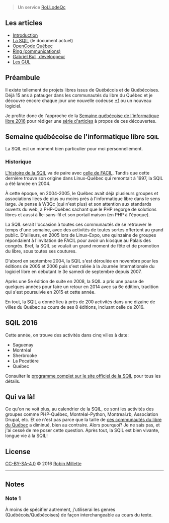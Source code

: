 > Un service [RoLLodeQc][]

## Les articles

* [Introduction][snapshot-rollodeqc-1]
* [La SQIL][snapshot-rollodeqc-2] (le document actuel)
* [OpenCode Québec][snapshot-rollodeqc-3]
* [Ring (communications)][snapshot-rollodeqc-4]
* [Gabriel Bull, développeur][snapshot-rollodeqc-5]
* [Les GUL][snapshot-rollodeqc-6]

## Préambule
Il existe tellement de projets libres issus de Québécois et de Québécoises.
Déjà 15 ans à patauger dans les communautés du libre du Québec et
je découvre encore chaque jour une nouvelle codeuse [*1][] ou un nouveau logiciel.

Je profite donc de l'approche de la
[Semaine québécoise de l'informatique libre 2016][SQIL] pour rédiger
une [série d'articles][snapshot-rollodeqc-1] à propos de ces découvertes.

## Semaine québécoise de l'informatique libre <small>SQIL</small>
La SQIL est un moment bien particulier pour moi personnellement.

### Historique
[L'histoire de la SQIL][Chronologie de la SQIL] va de paire avec
[celle de FACIL][Chronologie de FACIL]. Tandis que cette dernière
trouve son origine dans Linux-Québec qui remontait à 1997, la SQIL
a été lancée en 2004.

À cette époque, en 2004-2005, le Québec avait déjà plusieurs groupes
et associations liées de plus ou moins près à l'informatique libre dans
le sens large. Je pense à W3Qc (qui n'est plus) et son attention aux
standards ouverts du web, à PHP-Québec sachant que le PHP regorge de
solutions libres et aussi à Île-sans-fil et son portail maison
(en PHP à l'époque).

La SQIL serait l'occasion à toutes ces communautés de se retrouver le
temps d'une semaine, avec des activités de toutes sortes offertent
au grand public. D'ailleurs, en 2005 lors de Linux-Expo, une quinzaine
de groupes répondaient à l'invitation de FACIL pour avoir un kiosque
au Palais des congrès. Bref, la SQIL se voulait un grand moment de fête
et de promotion du libre, sous toutes ses coutures.

D'abord en septembre 2004, la SQIL s'est déroulée en novembre pour les
éditions de 2005 et 2006 puis s'est raliée à la Journée Internationale
du logiciel libre en débutant le 3e samedi de septembre depuis 2007.

Après une 5e édition de suite en 2008, la SQIL a pris une pause de
quelques années pour faire un retour en 2014 avec sa 6e édition,
tradition qui s'est poursuivie en 2015 et cette année.

En tout, la SQIL a donné lieu à près de 200 activités dans une dizaine
de villes du Québec au cours de ses 8 éditions, incluant celle de 2016.

## SQIL 2016
Cette année, on trouve des activités dans cinq villes à date:
* Saguenay
* Montréal
* Sherbrooke
* La Pocatière
* Québec

Consulter le
[programme complet sur le site officiel de la SQIL][Activités SQIL 2016]
pour tous les détails.

## Qui va là!
Ce qu'on ne voit plus, au calendrier de la SQIL, ce sont les activités
des groupes comme PHP-Québec, Montréal-Python, Montreal.rb,
Association Drupal, etc. Et ce n'est pas parce que la taille de
[ces communautés du libre du Québec][Informatique libre au Québec] a diminué, bien au contraire.
Alors pourquoi? Je ne sais pas, et j'ai cessé de me poser cette
question. Après tout, la SQIL est bien vivante, longue vie à la SQIL!

## License
[CC-BY-SA-4.0][] © 2016 [Robin Millette][]

------

## Notes
### Note 1
À moins de spécifier autrement, j'utiliserai les genres (Québécois/Québécoises)
de façon interchangeable au cours du texte.

[*1]: #note-1
[RoLLodeQc]: <http://www.rollodeqc.com/>
[SQIL]: <http://2016.sqil.info/>
[CC-BY-SA-4.0]: /cc-by-sa
[Robin Millette]: /
[Chronologie de FACIL]: <http://wiki.facil.qc.ca/view/Chronologie_de_FACIL>
[Chronologie de la SQIL]: <http://wiki.facil.qc.ca/view/Semaine_qu%C3%A9b%C3%A9coise_de_l'informatique_libre>
[Informatique libre au Québec]: <http://wiki.facil.qc.ca/view/Informatique_libre_au_Qu%C3%A9bec>
[Activités SQIL 2016]: <http://2016.sqil.info/activites/>
[snapshot-rollodeqc-1]: /snapshot-rollodeqc-1
[snapshot-rollodeqc-2]: /snapshot-rollodeqc-2
[snapshot-rollodeqc-3]: /snapshot-rollodeqc-3
[snapshot-rollodeqc-4]: /snapshot-rollodeqc-4
[snapshot-rollodeqc-5]: /snapshot-rollodeqc-5
[snapshot-rollodeqc-6]: /snapshot-rollodeqc-6
